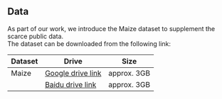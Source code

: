 ## Data

As part of our work, we introduce the Maize dataset to supplement the scarce public data.  
The dataset can be downloaded from the following link:

| Dataset | Drive | Size |
|---------|--------------|------|
| Maize   | [Google drive link]([https://docs.google.com/forms/d/e/1FAIpQLSf-XXJsTLaxhjt9Yj6P7dBl_dyrmK1TigCTkMPytzFntNSx9A/viewform?usp=dialog]) | approx. 3GB |
|         | [Baidu drive link]([https://docs.google.com/forms/d/e/1FAIpQLSf-XXJsTLaxhjt9Yj6P7dBl_dyrmK1TigCTkMPytzFntNSx9A/viewform?usp=dialog]) | approx. 3GB |

